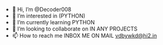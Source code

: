 - 👋 Hi, I’m @Decoder008
- 👀 I’m interested in (PYTHON)
- 🌱 I’m currently learning PYTHON
- 💞️ I’m looking to collaborate on IN ANY PROJECTS
- 📫 How to reach me INBOX ME ON MAIL vdbywkd@hi2.in
<!---
Decoder008/Decoder008 is a ✨ special ✨ repository because its `README.md` (this file) appears on your GitHub profile.
You can click the Preview link to take a look at your changes.
--->

